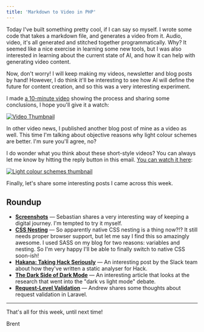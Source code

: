 ```yaml
---
title: 'Markdown to Video in PHP'
---
```


Today I've built something pretty cool, if I can say so myself. I wrote some code that takes a markdown file, and generates a video from it. Audio, video, it's all generated and stitched together programmatically. Why? It seemed like a nice exercise in learning some new tools, but I was also interested in learning about the current state of AI, and how it can help with generating video content. 

Now, don't worry! I will keep making my videos, newsletter and blog posts by hand! However, I do think it'll be interesting to see how AI will define the future for content creation, and so this was a very interesting experiment.

I made [a 10-minute video](https://aggregate.stitcher.io/post/d55a7cbf-26fa-45d5-87da-2d5ba9d9c0e2) showing the process and sharing some conclusions, I hope you'll give it a watch:

<p>
<a href="https://aggregate.stitcher.io/post/d55a7cbf-26fa-45d5-87da-2d5ba9d9c0e2">
<img src="https://stitcher.io/resources/img/static/ytai-thumb.png" alt="Video Thumbnail" />
</a>
</p>

In other video news, I published another blog post of mine as a video as well. This time I'm talking about objective reasons why light colour schemes are better. I'm sure you'll agree, no? 

I do wonder what you think about these short-style videos? You can always let me know by hitting the reply button in this email. [You can watch it here](https://aggregate.stitcher.io/post/3e9cd26a-2404-403b-a1c8-e22206d3adec):

<p>
<a href="https://aggregate.stitcher.io/post/3e9cd26a-2404-403b-a1c8-e22206d3adec">
<img src="https://stitcher.io/resources/img/static/light-schemer-thumb.png" alt="Light colour schemes thumbnail" />
</a>
</p>

Finally, let's share some interesting posts I came across this week.

## Roundup

- **[Screenshots](https://aggregate.stitcher.io/post/4017fc93-bf44-432e-9097-48aae76fde22)** — Sebastian shares a very interesting way of keeping a digital journey. I'm tempted to try it myself. 
- **[CSS Nesting](https://aggregate.stitcher.io/post/825b6600-f3aa-447c-8783-19f9ab01966c)** — So apparently native CSS nesting is a thing now?!? It still needs proper browser support, but let me say I find this so amazingly awesome. I used SASS on my blog for two reasons: variables and nesting. So I'm very happy I'll be able to finally switch to native CSS soon-ish!
- **[Hakana: Taking Hack Seriously](https://aggregate.stitcher.io/post/7e0714fc-df4a-42da-b98d-d81f70606cad)** — An interesting post by the Slack team about how they've written a static analyser for Hack.
- **[The Dark Side of Dark Mode](https://aggregate.stitcher.io/post/d488d509-c012-4756-bc52-22275c170ffe)** — An interesting article that looks at the research that went into the "dark vs light mode" debate.   
- **[Request-Level Validation](https://aggregate.stitcher.io/post/747fdab5-e92a-4f23-858c-e179dab79d93)** — Andrew shares some thoughts about request validation in Laravel.

--- 

That's all for this week, until next time!

Brent